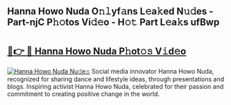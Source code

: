 ## Hanna Howo Nuda O𝚗𝚕yf𝚊ns L𝚎a𝚔ed N𝚞𝚍es - Part-njC P𝚑𝚘tos Vi𝚍𝚎o - H𝚘𝚝 Part L𝚎a𝚔s ufBwp

# <h2><a href="http://kfcvd65.oniu.top/?m=Hanna+Howo+Nuda">🔗👉 🔴 Hanna Howo Nuda P𝚑ot𝚘𝚜 V𝚒d𝚎o</a></h2>

[![Hanna Howo Nuda Nu𝚍e𝚜](https://i.imgur.com/0qMVB7G.gif)](http://kfcvd65.oniu.top/?m=Hanna+Howo+Nuda)
Social media innovator Hanna Howo Nuda, recognized for sharing dance and lifestyle ideas, through presentations and blogs. Inspiring activist Hanna Howo Nuda, celebrated for their passion and commitment to creating positive change in the world.  
